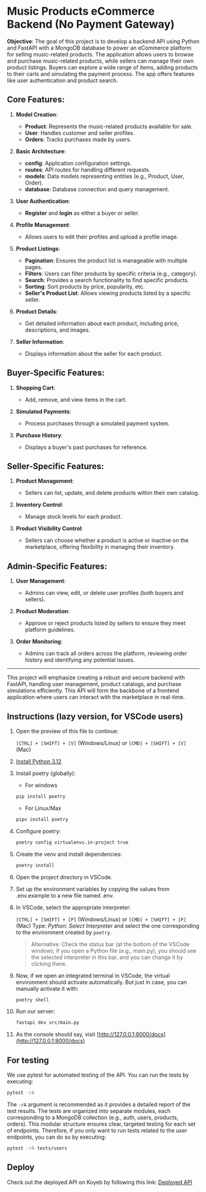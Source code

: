 # Music Products eCommerce Backend (No Payment Gateway)

**Objective**: The goal of this project is to develop a backend API using Python and FastAPI with a MongoDB database to power an eCommerce platform for selling music-related products. The application allows users to browse and purchase music-related products, while sellers can manage their own product listings. Buyers can explore a wide range of items, adding products to their carts and simulating the payment process. The app offers features like user authentication and product search.


## Core Features:
1. **Model Creation**:
   - **Product**: Represents the music-related products available for sale.
   - **User**: Handles customer and seller profiles.
   - **Orders**: Tracks purchases made by users.

2. **Basic Architecture**:
   - **config**: Application configuration settings.
   - **routes**: API routes for handling different requests.
   - **models**: Data models representing entities (e.g., Product, User, Order).
   - **database**: Database connection and query management.

3. **User Authentication**:
   - **Register** and **login** as either a buyer or seller.

4. **Profile Management**:
   - Allows users to edit their profiles and upload a profile image.

5. **Product Listings**:
   - **Pagination**: Ensures the product list is manageable with multiple pages.
   - **Filters**: Users can filter products by specific criteria (e.g., category).
   - **Search**: Provides a search functionality to find specific products.
   - **Sorting**: Sort products by price, popularity, etc.
   - **Seller's Product List**: Allows viewing products listed by a specific seller.

6. **Product Details**:
   - Get detailed information about each product, including price, descriptions, and images.

7. **Seller Information**:
   - Displays information about the seller for each product.


## Buyer-Specific Features:
1. **Shopping Cart**:
   - Add, remove, and view items in the cart.

2. **Simulated Payments**: 
   - Process purchases through a simulated payment system.

3. **Purchase History**:
   - Displays a buyer's past purchases for reference.


## Seller-Specific Features:
1. **Product Management**: 
   - Sellers can list, update, and delete products within their own catalog.

2. **Inventory Control**: 
   - Manage stock levels for each product.

3. **Product Visibility Control**: 
   - Sellers can choose whether a product is active or inactive on the marketplace, offering flexibility in managing their inventory.


##  Admin-Specific Features:
1.  **User Management**: 
    -  Admins can view, edit, or delete user profiles (both buyers and sellers).

2.  **Product Moderation**: 
    -  Approve or reject products listed by sellers to ensure they meet platform guidelines.

3.  **Order Monitoring**: 
    -  Admins can track all orders across the platform, reviewing order history and identifying any potential issues.

---

This project will emphasize creating a robust and secure backend with FastAPI, handling user management, product catalogs, and purchase simulations efficiently. This API will form the backbone of a frontend application where users can interact with the marketplace in real-time.

## Instructions (lazy version, for VSCode users)
1. Open the preview of this file to continue:

   `[CTRL] + [SHIFT] + [V]` (Windows/Linux) or `[CMD] + [SHIFT] + [V]` (Mac)
1. [Install Python 3.12]((https://www.python.org/downloads/))
1. Install poetry (globally):
    - For windows
   ```bash
   pip install poetry
   ```
    - For Linux/Max
   ```bash
   pipx install poetry
   ```

1. Configure poetry:
   ```bash
   poetry config virtualenvs.in-project true
   ```
1. Create the venv and install dependencies:
   ```bash
   poetry install
   ```
1. Open the project directory in VSCode.
1. Set up the environment variables by copying the values from .env.example to a new file named .env.
1. In VSCode, select the appropriate interpreter:

   `[CTRL] + [SHIFT] + [P]` (Windows/Linux) or `[CMD] + [SHIFT] + [P]` (Mac) 
   Type: _Python: Select Interpreter_ and select the one corresponding to the environment created by `poetry`.
   >Alternative: Check the status bar (at the bottom of the VSCode window); if you open a Python file (e.g., main.py), you should see the selected interpreter in this bar, and you can change it by clicking there.
1. Now, if we open an integrated terminal in VSCode, the virtual environment should activate automatically. But just in case, you can manually activate it with:
   ```bash
   poetry shell
   ```
1. Run our server:
   ```bash
   fastapi dev src/main.py
   ```
1. As the console should say, visit [http://127.0.0.1:8000/docs](http://127.0.0.1:8000/docs)

## For testing
We use pytest for automated testing of the API. You can run the tests by executing:
```bash
pytest -rA
```
The `-rA` argument is recommended as it provides a detailed report of the test results. The tests are organized into separate modules, each corresponding to a MongoDB collection (e.g., auth, users, products, orders). This modular structure ensures clear, targeted testing for each set of endpoints. Therefore, if you only want to run tests related to the user endpoints, you can do so by executing:
```bash
pytest -rA tests/users
```

## Deploy
Check out the deployed API on Koyeb by following this link: [Deployed API](https://upper-serena-fastapi-ecommerce-6026090d.koyeb.app/docs)

